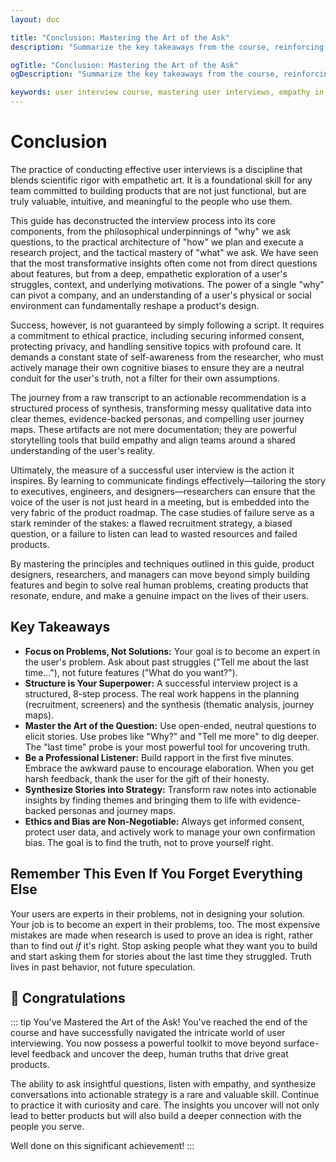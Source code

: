 ```yaml
---
layout: doc

title: "Conclusion: Mastering the Art of the Ask"
description: "Summarize the key takeaways from the course, reinforcing the importance of empathy, ethical practice, and structured synthesis in building products that solve real human problems."

ogTitle: "Conclusion: Mastering the Art of the Ask"
ogDescription: "Summarize the key takeaways from the course, reinforcing the importance of empathy, ethical practice, and structured synthesis in building products that solve real human problems."

keywords: user interview course, mastering user interviews, empathy in design, ethical user research, qualitative data synthesis, product design, user-centered design
---
```

# Conclusion

The practice of conducting effective user interviews is a discipline that blends scientific rigor with empathetic art. It is a foundational skill for any team committed to building products that are not just functional, but are truly valuable, intuitive, and meaningful to the people who use them.

This guide has deconstructed the interview process into its core components, from the philosophical underpinnings of "why" we ask questions, to the practical architecture of "how" we plan and execute a research project, and the tactical mastery of "what" we ask. We have seen that the most transformative insights often come not from direct questions about features, but from a deep, empathetic exploration of a user's struggles, context, and underlying motivations. The power of a single "why" can pivot a company, and an understanding of a user's physical or social environment can fundamentally reshape a product's design.

Success, however, is not guaranteed by simply following a script. It requires a commitment to ethical practice, including securing informed consent, protecting privacy, and handling sensitive topics with profound care. It demands a constant state of self-awareness from the researcher, who must actively manage their own cognitive biases to ensure they are a neutral conduit for the user's truth, not a filter for their own assumptions.

The journey from a raw transcript to an actionable recommendation is a structured process of synthesis, transforming messy qualitative data into clear themes, evidence-backed personas, and compelling user journey maps. These artifacts are not mere documentation; they are powerful storytelling tools that build empathy and align teams around a shared understanding of the user's reality.

Ultimately, the measure of a successful user interview is the action it inspires. By learning to communicate findings effectively—tailoring the story to executives, engineers, and designers—researchers can ensure that the voice of the user is not just heard in a meeting, but is embedded into the very fabric of the product roadmap. The case studies of failure serve as a stark reminder of the stakes: a flawed recruitment strategy, a biased question, or a failure to listen can lead to wasted resources and failed products.

By mastering the principles and techniques outlined in this guide, product designers, researchers, and managers can move beyond simply building features and begin to solve real human problems, creating products that resonate, endure, and make a genuine impact on the lives of their users.

## Key Takeaways

* **Focus on Problems, Not Solutions:** Your goal is to become an expert in the user's problem. Ask about past struggles ("Tell me about the last time..."), not future features ("What do you want?").
* **Structure is Your Superpower:** A successful interview project is a structured, 8-step process. The real work happens in the planning (recruitment, screeners) and the synthesis (thematic analysis, journey maps).
* **Master the Art of the Question:** Use open-ended, neutral questions to elicit stories. Use probes like "Why?" and "Tell me more" to dig deeper. The "last time" probe is your most powerful tool for uncovering truth.
* **Be a Professional Listener:** Build rapport in the first five minutes. Embrace the awkward pause to encourage elaboration. When you get harsh feedback, thank the user for the gift of their honesty.
* **Synthesize Stories into Strategy:** Transform raw notes into actionable insights by finding themes and bringing them to life with evidence-backed personas and journey maps.
* **Ethics and Bias are Non-Negotiable:** Always get informed consent, protect user data, and actively work to manage your own confirmation bias. The goal is to find the truth, not to prove yourself right.

## Remember This Even If You Forget Everything Else

Your users are experts in their problems, not in designing your solution. Your job is to become an expert in their problems, too. The most expensive mistakes are made when research is used to prove an idea is right, rather than to find out *if* it's right. Stop asking people what they want you to build and start asking them for stories about the last time they struggled. Truth lives in past behavior, not future speculation.

## 🎉 Congratulations

::: tip You've Mastered the Art of the Ask!
You've reached the end of the course and have successfully navigated the intricate world of user interviewing. You now possess a powerful toolkit to move beyond surface-level feedback and uncover the deep, human truths that drive great products.

The ability to ask insightful questions, listen with empathy, and synthesize conversations into actionable strategy is a rare and valuable skill. Continue to practice it with curiosity and care. The insights you uncover will not only lead to better products but will also build a deeper connection with the people you serve.

Well done on this significant achievement!
:::

